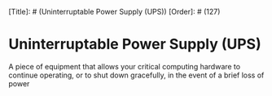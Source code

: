 [Title]: # (Uninterruptable Power Supply (UPS))
[Order]: # (127)

# Uninterruptable Power Supply (UPS)

A piece of equipment that allows your critical computing hardware to continue operating, or to shut down gracefully, in the event of a brief loss of power
